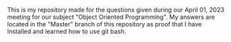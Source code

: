 This is my repository made for the questions given during our April 01, 2023 meeting for our subject "Object Oriented Programming". My answers are located in the "Master" branch of this repository as proof that I have lnstalled and learned how to use git bash.
